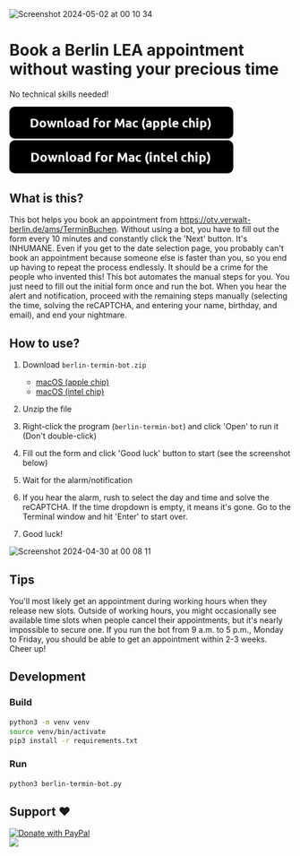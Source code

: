 <img width="255" alt="Screenshot 2024-05-02 at 00 10 34" src="https://github.com/chialunwu/berlin-auslanderbehorde-termin-bot/assets/4144711/fea0cf5a-24ca-45ec-87ea-e779aa2fd275">

# Book a Berlin LEA appointment without wasting your precious time

No technical skills needed!

<a href="https://github.com/chialunwu/berlin-auslanderbehorde-termin-bot/releases/download/v1.0.0/berlin-termin-bot_macosapple.zip">
  <img src="resources/download-macos-apple-chip.png" alt="Download for macOS (apple chip)" width=400 />
</a>
<a href="https://github.com/chialunwu/berlin-auslanderbehorde-termin-bot/releases/download/v1.0.0/berlin-termin-bot_macosintel.zip">
  <img src="resources/download-macos-intel-chip.png" alt="Download for macOS (intel chip)" width=400 />
</a>

## What is this?

This bot helps you book an appointment from https://otv.verwalt-berlin.de/ams/TerminBuchen.
Without using a bot, you have to fill out the form every 10 minutes and constantly click the 'Next' button. It's INHUMANE. Even if you get to the date selection page, you probably can't book an appointment because someone else is faster than you, so you end up having to repeat the process endlessly. It should be a crime for the people who invented this!
This bot automates the manual steps for you. You just need to fill out the initial form once and run the bot. When you hear the alert and notification, proceed with the remaining steps manually (selecting the time, solving the reCAPTCHA, and entering your name, birthday, and email), and end your nightmare.

## How to use?

1. Download `berlin-termin-bot.zip`

   - [macOS (apple chip)](https://github.com/chialunwu/berlin-auslanderbehorde-termin-bot/releases/download/v1.0.0/berlin-termin-bot_macosapple.zip)
   - [macOS (intel chip)](https://github.com/chialunwu/berlin-auslanderbehorde-termin-bot/releases/download/v1.0.0/berlin-termin-bot_macosintel.zip)

2. Unzip the file
3. Right-click the program (`berlin-termin-bot`) and click 'Open' to run it (Don't double-click)
4. Fill out the form and click 'Good luck' button to start (see the screenshot below)
5. Wait for the alarm/notification
6. If you hear the alarm, rush to select the day and time and solve the reCAPTCHA. If the time dropdown is empty, it means it's gone. Go to the Terminal window and hit 'Enter' to start over.
7. Good luck!

<img width="783" alt="Screenshot 2024-04-30 at 00 08 11" src="https://github.com/chialunwu/berlin-auslanderbehorde-termin-bot/assets/4144711/e2bfd517-c2f3-4e60-9b62-d5829e91c3b9">

## Tips

You'll most likely get an appointment during working hours when they release new slots. Outside of working hours, you might occasionally see available time slots when people cancel their appointments, but it's nearly impossible to secure one. If you run the bot from 9 a.m. to 5 p.m., Monday to Friday, you should be able to get an appointment within 2-3 weeks. Cheer up!

## Development

### Build

```bash
python3 -m venv venv
source venv/bin/activate
pip3 install -r requirements.txt
```

### Run

```bash
python3 berlin-termin-bot.py
```

## Support ❤️

<a href="https://www.paypal.com/cgi-bin/webscr?cmd=_s-xclick&hosted_button_id=4WQZ5PBVUVJ4A">
  <img src="https://raw.githubusercontent.com/stefan-niedermann/paypal-donate-button/master/paypal-donate-button.png" alt="Donate with PayPal" width=200 />
</a>
<br/>
<a href="https://www.buymeacoffee.com/chialunwu">
  <img src="https://img.buymeacoffee.com/button-api/?text=Buy me a coffee&emoji=☕&slug=chialunwu&button_colour=FFDD00&font_colour=000000&font_family=Cookie&outline_colour=000000&coffee_colour=ffffff" />
</a>
